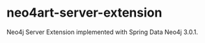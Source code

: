 neo4art-server-extension
========================

Neo4j Server Extension implemented with Spring Data Neo4j 3.0.1.

